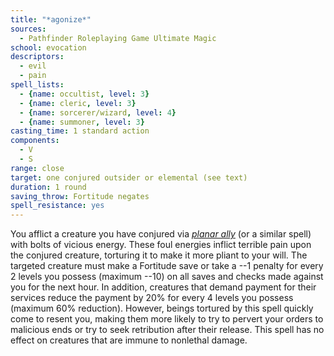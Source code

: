 ```yaml
---
title: "*agonize*"
sources:
  - Pathfinder Roleplaying Game Ultimate Magic
school: evocation
descriptors:
  - evil
  - pain
spell_lists:
  - {name: occultist, level: 3}
  - {name: cleric, level: 3}
  - {name: sorcerer/wizard, level: 4}
  - {name: summoner, level: 3}
casting_time: 1 standard action
components:
  - V
  - S
range: close
target: one conjured outsider or elemental (see text)
duration: 1 round
saving_throw: Fortitude negates
spell_resistance: yes
---
```


You afflict a creature you have conjured via [*planar ally*](/spells/planar-ally/) (or a similar spell) with bolts of vicious energy. These foul energies inflict terrible pain upon the conjured creature, torturing it to make it more pliant to your will. The targeted creature must make a Fortitude save or take a --1 penalty for every 2 levels you possess (maximum --10) on all saves and checks made against you for the next hour. In addition, creatures that demand payment for their services reduce the payment by 20% for every 4 levels you possess (maximum 60% reduction). However, beings tortured by this spell quickly come to resent you, making them more likely to try to pervert your orders to malicious ends or try to seek retribution after their release. This spell has no effect on creatures that are immune to nonlethal damage.


